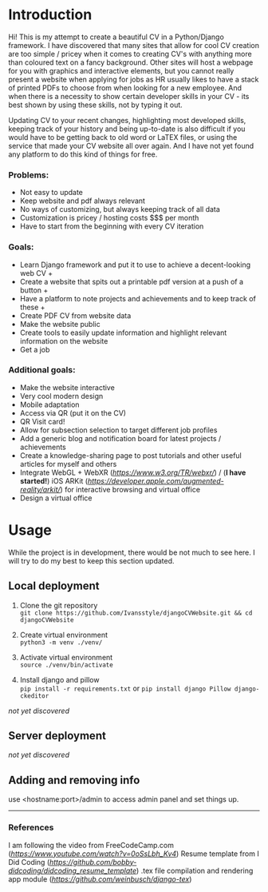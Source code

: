 # Introduction
Hi! This is my attempt to create a beautiful CV in a Python/Django framework.
I have discovered that many sites that allow for cool CV creation are too simple / pricey when it comes to 
creating CV's with anything more than coloured text on a fancy background. Other sites will host a webpage
for you with graphics and interactive elements, but you cannot really present a website when applying for 
jobs as HR usually likes to have a stack of printed PDFs to choose from when looking for a new employee. And when 
there is a necessity to show certain developer skills in your CV - its best shown by using these skills, 
not by typing it out. 

Updating CV to your recent changes, highlighting most developed skills, keeping track of your history and being
up-to-date is also difficult if you would have to be getting back to old word or LaTEX files, or using the service
that made your CV website all over again. And I have not yet found any platform to do this kind of things for free.

### Problems:

- Not easy to update
- Keep website and pdf always relevant
- No ways of customizing, but always keeping track of all data
- Customization is pricey / hosting costs $$$ per month
- Have to start from the beginning with every CV iteration

### Goals:
- Learn Django framework and put it to use to achieve a decent-looking web CV +
- Create a website that spits out a printable pdf version at a push of a button +
- Have a platform to note projects and achievements and to keep track of these +
- Create PDF CV from website data
- Make the website public
- Create tools to easily update information and highlight relevant information on the website
- Get a job

### Additional goals:
- Make the website interactive
- Very cool modern design
- Mobile adaptation 
- Access via QR (put it on the CV)
- QR Visit card! 
- Allow for subsection selection to target different job profiles
- Add a generic blog and notification board for latest projects / achievements 
- Create a knowledge-sharing page to post tutorials and other useful articles for myself and others
- Integrate WebGL + WebXR (*https://www.w3.org/TR/webxr/*) /  (**I have started!**)
iOS ARKit (*https://developer.apple.com/augmented-reality/arkit/*) for interactive browsing and virtual office
- Design a virtual office

# Usage
While the project is in development, there would be not much to see here. I will try to do my best to 
keep this section updated.

## Local deployment
1. Clone the git repository  
    `git clone https://github.com/Ivansstyle/djangoCVWebsite.git && cd djangoCVWebsite`
2. Create virtual environment  
   `python3 -m venv ./venv/`
3. Activate virtual environment  
`source ./venv/bin/activate`

4. Install django and pillow  
`pip install -r requirements.txt` or `pip install django Pillow django-ckeditor`


*not yet discovered*

## Server deployment 
*not yet discovered*

## Adding and removing info
 use \<hostname:port\>/admin to access admin panel and set things up. 

---

### References
I am following the video from FreeCodeCamp.com (*https://www.youtube.com/watch?v=0oSsLbh_Kv4*) 
Resume template from I Did Coding (*https://github.com/bobby-didcoding/didcoding_resume_template*)
.tex file compilation and rendering app module (*https://github.com/weinbusch/django-tex*)